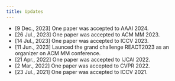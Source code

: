 ```yaml
---
title: Updates
---
```


- [9 Dec., 2023] One paper was accepted to AAAI 2024.
- [26 Jul., 2023] One paper was accepted to ACM MM 2023.
- [14 Jul., 2023] One paper was accepted to ICCV 2023.
- [11 Jun., 2023] Launced the grand challenge REACT2023 as an organizer on ACM MM conference.
- [21 Apr., 2022] One paper was accepted to IJCAI 2022.
- [2 Mar., 2022] One paper was accepted to CVPR 2022.
- [23 Jul., 2021] One paper was accepted to ICCV 2021.
